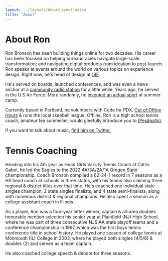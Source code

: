 ```yaml
---
layout: ../layouts/AboutLayout.astro
title: "About"
---
```


# About Ron
Ron Bronson has been building things online for two decades. His career has been focused on helping bureaucracies navigate large-scale transformation; and navigating digital products from ideation to post-launch. Ron speaks at events around the world on various topics on experience design. Right now, he's head of design at [18F](http://18f.gsa.gov/).

He's served on boards, launched conferences, and was even a news anchor at a [community radio station](https://www.podchaser.com/podcasts/daily-local-news-wfhb-492801) for a little while. Years ago, he served in the U.S Air Force. More randomly, he [invented an actual sport](https://en.wikipedia.org/wiki/Tennis_polo) at summer camp.

Currently based in Portland, he volunteers with Code for PDX, [Out of Office Hours](http://outofofficehours.com) & runs the local skeeball league. Offline, Ron is a high school tennis coach, amateur tea sommelier, would gleefully introduce you to [(Pesäpallo)](https://www.superpesis.fi/uutiset/yhdysvaltalainen-ron-bronson-toteutti-unelmansa-ja-matkusti-suomeen-katsomaan-pesapalloa/). 

If you want to talk about music, [find him on Twitter.](http://twitter.com/ronbronson)


# Tennis Coaching 

Heading into his 4th year as Head Girls Varsity Tennis Coach at Catlin Gabel, he led the Eagles to the 2022 4A/3A/2A/1A Oregon State championship. Coach Bronson compiled a 62-24-1 record in 7 seasons as a HS head coach at schools in three states, with his teams also claiming three regional & district titles over that time. He's coached one individual state singles champion, 2 state singles finalists, and 4 state semi-finalists, along with numerous district & regional champions. He also spent a season as a college assistant coach in Illinois. 

As a player, Ron was a four-year letter winner, captain & all-area doubles honorable mention selection his senior year at Plainfield (NJ) High School, where he was part of three consecutive NJSIAA state playoff teams and a conference championship in 1997, which was the first boys tennis conference title in school history. He played one season of college tennis at Monmouth (IL) College in 2003, where he played both singles (4/5/6) & doubles (2) and served as a team captain.

He also coached college speech & debate for three seasons. 